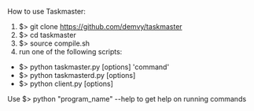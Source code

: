 
How to use Taskmaster:
1. $> git clone https://github.com/demvy/taskmaster
2. $> cd taskmaster
3. $> source compile.sh
4. run one of the following scripts:
 - $> python taskmaster.py [options] 'command'
 - $> python taskmasterd.py [options]
 - $> python client.py [options]
 
 Use $> python "program_name" --help to get help on running commands
        

